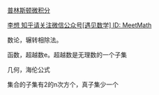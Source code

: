 [普林斯顿微积分](https://zhuanlan.zhihu.com/p/31199228)

[李想 知乎请关注微信公众号[遇见数学] ID: MeetMath](https://www.zhihu.com/people/meetmath)



数论，辗转相除法。

函数，超越数e。超越数是无理数的一个子集

几何，海伦公式

集合的子集有2的n次方个，真子集少一个


